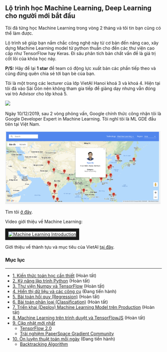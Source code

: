 ## Lộ trình học Machine Learning, Deep Learning cho người mới bắt đầu

Tôi đã từng học Machine Learning trong vòng 2 tháng và tôi tin bạn cũng có thể làm được. 

Lộ trình sẽ giúp bạn nắm chắc công nghệ này từ cơ bản đến nâng cao, xây dựng Machine Learning model từ python thuần cho đến các thư viện cao cấp như TensorFlow hay Keras. Đi sâu phân tích bản chất vấn đề là giá trị cốt lõi của khóa học này.

**P/S:** Hãy để lại **1 star** để team có động lực xuất bản các phần tiếp theo và cũng đừng quên chia sẻ tới bạn bè của bạn.

Tôi là một trong các lecturer của lớp VietAI Hanoi khoá 3 và khoá 4. Hiện tại tôi đã vào Sài Gòn nên không tham gia tiếp để giảng dạy nhưng vẫn đóng vai trò Advisor cho lớp khoá 5.

<img src="https://lh3.googleusercontent.com/-3AYBa7iTNTalWmPksUZ0ch5lvHtzDuHMWB6AwlGgiapYpoaQMWZAmQ3UBlMLPMHqQ2gL2AkGjC9IdSApJ1ebLXn0f4OhNx-kiybcmzgHcaLWTZLRA5RXE3SrjRFMwkt1j4UQ4K10JTBgpRgXEUYD4KQ3ySm2EowwNpXL8AV-iHEBQV1thJxIAxTr3Ft4vNlEkgWX5BdJUcqhMkfXHGowTNiUTTrn20B7WhjU8c5SZUvSTSqmv5C2Zy0oRBLoGRqE0kU_zILZq2yXePBQkPL-pLq0tY7nu7gwazELifDDJ1ipOMGrvsxWEt5gFIGMOJG257vMo2fqGezmCIvS7flH4eCKGTmhfUodJ7tdqz5U8cUl2n_z4sX_xvPdd_xt_THvkSJkZ6qOZUxM2xmF8pesmgIaaAKLWUsntvMiQyT-MLMdhb7DvMCa0z6oLxfL37af5HtkZ9XfIObK8PmNBk7TXyEUsYJN1md7RdORAIPPUuA3vsq-rXx4ELormM7S_fTBhZBNs1WZ235GuxqeEPfWNsAMeLTA20KebkdYm-YEwN0SVpJ6W9OG9_8Fc_n5v-x7bxWahikXtJYcdTxcAWDACvGxzU-qVLkL3Qeu3gn7pA0nQpmKfHUGeoy_vCGNCo2ljYp9CRdykXodh95pOd11nqLHVbbarHb4TEWbZOS1bF4qYqjJeNYav2QVGnuxKYM933iGRIq44vzkYx7auTISD7GX81jR0xhwOTiuOZCVMEa0BtC=w1165-h881-no" width=500>



Ngày 10/12/2019, sau 2 vòng phỏng vấn, Google chính thức công nhận tôi là Google Developer Expert in Machine Learning. Tôi nghĩ tôi là ML GDE đầu tiên tại Việt Nam.

<img src="./images/gde.png" width=500>

Tìm tôi [ở đây](https://developers.google.com/community/experts/directory).

Video giới thiệu về Machine Learning:

<a href="http://www.youtube.com/watch?feature=player_embedded&v=j5HxIJoOJms
" target="_blank"><img src="https://lh3.googleusercontent.com/mBdr6CaarjBnZopmRA2WTue3eEIZ5fe0ZWHkFRD0wS_IAsIWD0_2zeefBaXeemIMPle2nljerexiC74YDzJpCjM6HVz22EB7xo9oU6cQugsBa3GwoB2F8kD-veyytVjS9al6VpcINcm7gvLwf0a6hW-Y2QPBDIv4sl059zDYZhfvVuDE4KQSUgan0Yq42eRkMAq7Y0TdUWtjATcHsRgH-W1HbIK7QawFySkvXylds0xbUTOnzizyHHaa4cNyTbpbMNP9elJTAEeqN92sSHqgJo49DAvT9Yzf8RTMQVU0NcNYeNQ2kys3Hn3_CWHQCIyoiDMG0j7DOx9fKHaGbDbQbPdNlZd4XlEQ-iHPD4U_kvgmXTZwAEIN4I5-RnIhZXcsQ8fhKoI4YtvkqfNhQAhif_SGJ6cXGKpulj7dgdhQoVVbdwIXw--Cseob24LGDwCK0p1mRFmgvoVsXcnXuF6AV3DZBDK1kB2fCm_wj3dv_euR5qfJDl1jc2kac53p8VEJFIJqZX3p9PGiBFRLpjMGy1TnblAIVy9FIvx_kfU3JiPs0Oy2yVXkEeC7OmZz3bMCx0hoicYKsIOmdW3g7RnyXFeXe_uDBdF_uEbHKnK3aPpTdez-vYXZ5SCb4kRVPH6-OdF7kT-3NscUBoOMS0O_ERp6U3_jiqPIkCrbO2XEqsOHVYRyGFolYVQf2jJtbeBGbmMAA-Jq9VmvAPdKIgDo191VEgDQFcZZEIcbejmhGl0V_g=w1920-h1080-no" 
alt="Machine Learning Introduction" width="480" height="270" border="10" /></a>

Giới thiệu về thành tựu và mục tiêu của VietAI [tại đây](https://docs.google.com/presentation/d/1A_oDWZyC6NhYPeHNrWJbESxSPUT7f0Gg-PLfXDtVKus/edit?usp=sharing). 



### Mục lục
----
- <a href="./math">1. Kiến thức toán học cần thiết</a> (Hoàn tất)
- <a href="./python-tutorials">2. Kỹ năng lập trình Python</a> (Hoàn tất)
- <a href="./numpy">3. Thư viện Numpy và TensorFlow</a> (Hoàn tất)
- <a href="./models/visualize">4. Hiển thị dữ liệu và các công cụ</a> (Đang tiến hành)
- <a href="./models/linear-regression/">5. Bài toán hồi quy (Regression)</a> (Hoàn tất)
- <a href="./models/logistic-regression">6. Bài toán phân loại (Classification)</a> (Hoàn tất)
- <a href="./deployment/distributed-tensorflow">7. Triển khai (Deploy) Machine Learning Model trên Production</a> (Hoàn tất)
- <a href="./deployment/tensorflow-browser">8. Machine Learning trên trình duyệt và TensorFlowJS</a> (Hoàn tất)
- <a href="./tf2.0">9. Cập nhật mới nhất</a>
    - [TensorFlow 2.0](https://github.com/bangoc123/learn-machine-learning-in-two-months/tree/master/tf2.0)
    - [Trải nghiệm PaperSpace Gradient Community](https://github.com/bangoc123/learn-machine-learning-in-two-months/tree/master/articles/GradientPaperSpace.MD)
- <a href="./algorithms">10. Ôn luyện thuật toán mỗi ngày</a> (Đang tiến hành)
    - [Backtracking Algorithm](./algorithms/graph/backtracking/backtracking.MD)